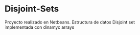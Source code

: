 # Disjoint-Sets

Proyecto realizado en Netbeans. Estructura de datos Disjoint set implementada con dinamyc arrays
